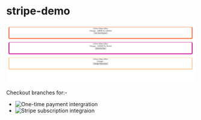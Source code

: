 # stripe-demo

![Alt text](https://github.com/TrickSumo/stripe-demo/blob/main/Stripe%20Demo%20UI.png?raw=true)

Checkout branches for:-

- ![One-time payment intergration](https://github.com/TrickSumo/stripe-demo/tree/one-time-payment)
- ![Stripe subscription integraion](https://github.com/TrickSumo/stripe-demo/tree/subscription)
